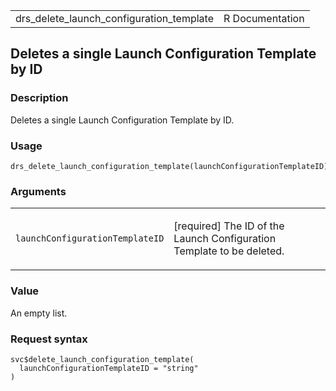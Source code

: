 <table style="width: 100%;">
<tbody>
<tr class="odd">
<td>drs_delete_launch_configuration_template</td>
<td style="text-align: right;">R Documentation</td>
</tr>
</tbody>
</table>

## Deletes a single Launch Configuration Template by ID

### Description

Deletes a single Launch Configuration Template by ID.

### Usage

    drs_delete_launch_configuration_template(launchConfigurationTemplateID)

### Arguments

<table>
<colgroup>
<col style="width: 35%" />
<col style="width: 65%" />
</colgroup>
<tbody>
<tr class="odd">
<td><code
id="drs_delete_launch_configuration_template_:_launchConfigurationTemplateID">launchConfigurationTemplateID</code></td>
<td><p>[required] The ID of the Launch Configuration Template to be
deleted.</p></td>
</tr>
</tbody>
</table>

### Value

An empty list.

### Request syntax

    svc$delete_launch_configuration_template(
      launchConfigurationTemplateID = "string"
    )
